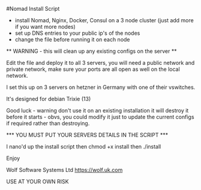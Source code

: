 #Nomad Install Script

- install Nomad, Nginx, Docker, Consul on a 3 node cluster (just add more if you want more nodes)
- set up DNS entries to your public ip's of the nodes
- change the file before running it on each node

** WARNING - this will clean up any existing configs on the server **

Edit the file and deploy it to all 3 servers, you will need a public network and private network, make sure your ports are all open as well on the local network.

I set this up on 3 servers on hetzner in Germany with one of their vswitches.


It's designed for debian Trixie (13)

 

Good luck - warning don't use it on an existing installation it will destroy it before it starts - obvs, you could modify it just to update the current configs if required rather than destroying.

*** YOU MUST PUT YOUR SERVERS DETAILS IN THE SCRIPT ***

I nano'd up the install script then
chmod +x install
then ./install



Enjoy

Wolf Software Systems Ltd
https://wolf.uk.com

USE AT YOUR OWN RISK
